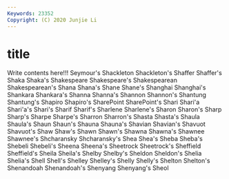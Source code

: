 ```yaml
---
Keywords: 23352
Copyright: (C) 2020 Junjie Li
---
```


# title

Write contents here!!!
Seymour's 
Shackleton 
Shackleton's 
Shaffer
Shaffer's 
Shaka 
Shaka's 
Shakespeare 
Shakespeare's 
Shakespearean 
Shakespearean's 
Shana 
Shana's 
Shane
Shane's 
Shanghai 
Shanghai's 
Shankara 
Shankara's 
Shanna 
Shanna's 
Shannon 
Shannon's 
Shantung
Shantung's 
Shapiro 
Shapiro's 
SharePoint 
SharePoint's 
Shari 
Shari'a 
Shari'a's 
Shari's 
Sharif
Sharif's 
Sharlene 
Sharlene's 
Sharon 
Sharon's 
Sharp 
Sharp's 
Sharpe 
Sharpe's 
Sharron
Sharron's 
Shasta 
Shasta's 
Shaula 
Shaula's 
Shaun 
Shaun's 
Shauna 
Shauna's 
Shavian
Shavian's 
Shavuot 
Shavuot's 
Shaw 
Shaw's 
Shawn 
Shawn's 
Shawna 
Shawna's 
Shawnee
Shawnee's 
Shcharansky 
Shcharansky's 
Shea 
Shea's 
Sheba 
Sheba's 
Shebeli 
Shebeli's 
Sheena
Sheena's 
Sheetrock 
Sheetrock's 
Sheffield 
Sheffield's 
Sheila 
Sheila's 
Shelby 
Shelby's 
Sheldon
Sheldon's 
Shelia 
Shelia's 
Shell 
Shell's 
Shelley 
Shelley's 
Shelly 
Shelly's 
Shelton
Shelton's 
Shenandoah 
Shenandoah's 
Shenyang 
Shenyang's 
Sheol 
